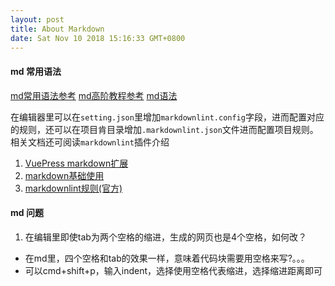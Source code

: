 ```yaml
---
layout: post
title: About Markdown
date: Sat Nov 10 2018 15:16:33 GMT+0800
---
```



#### md 常用语法
[md常用语法参考](https://www.jianshu.com/p/45faddb1526d)
[md高阶教程参考](http://www.iamxiarui.com/?p=1096#5)
[md语法](https://coding.net/help/doc/project/markdown.html#i-9)

在编辑器里可以在`setting.json`里增加`markdownlint.config`字段，进而配置对应的规则，还可以在项目肯目录增加`.markdownlint.json`文件进而配置项目规则。相关文档还可阅读`markdownlint`插件介绍

1. [VuePress markdown扩展](https://vuepress.vuejs.org/zh/guide/markdown.html)
2. [markdown基础使用](http://xianbai.me/learn-md/article/about/readme.html)
3. [markdownlint规则(官方)](https://github.com/DavidAnson/markdownlint/blob/v0.13.0/doc/Rules.md#md022)


#### md 问题
1. 在编辑里即使tab为两个空格的缩进，生成的网页也是4个空格，如何改？
  - 在md里，四个空格和tab的效果一样，意味着代码块需要用空格来写?。。。
  - 可以cmd+shift+p，输入indent，选择使用空格代表缩进，选择缩进距离即可




